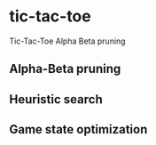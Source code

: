 # tic-tac-toe

Tic-Tac-Toe Alpha Beta pruning

## Alpha-Beta pruning 


## Heuristic search


## Game state optimization



